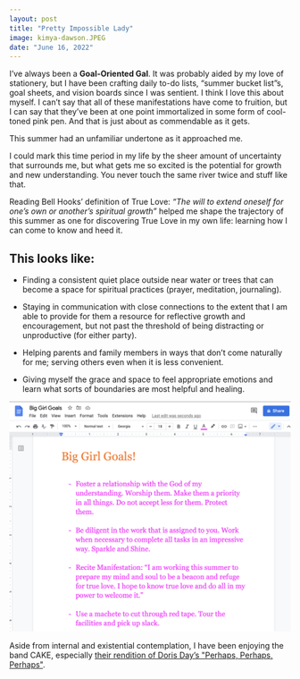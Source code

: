 ```yaml
---
layout: post
title: "Pretty Impossible Lady"
image: kimya-dawson.JPEG
date: "June 16, 2022"
---
```


I’ve always been a **Goal-Oriented Gal**. It was probably aided by my love of stationery, but I have been crafting daily to-do lists, “summer bucket list”s, goal sheets, and vision boards since I was sentient. I think I love this about myself. I can’t say that all of these manifestations have come to fruition, but I can say that they’ve been at one point immortalized in some form of cool-toned pink pen. And that is just about as commendable as it gets.

This summer had an unfamiliar undertone as it approached me. 

I could mark this time period in my life by the sheer amount of uncertainty that surrounds me, but what gets me so excited is the potential for growth and new understanding. You never touch the same river twice and stuff like that.

Reading Bell Hooks’ definition of True Love: *“The will to extend oneself for one’s own or another’s spiritual growth”* helped me shape the trajectory of this summer as one for discovering True Love in my own life: learning how I can come to know and heed it.

## This looks like:

- Finding a consistent quiet place outside near water or trees that can become a space for spiritual practices (prayer, meditation, journaling).

- Staying in communication with close connections to the extent that I am able to provide for them a resource for reflective growth and encouragement, but not past the threshold of being distracting or unproductive (for either party).

- Helping parents and family members in ways that don’t come naturally for me; serving others even when it is less convenient. 

- Giving myself the grace and space to feel appropriate emotions and learn what sorts of boundaries are most helpful and healing.

![Big Girl Goals](https://raw.githubusercontent.com/sophieggee/fkagrace/gh-pages/assets/img/big-girl-goals.png "Big Girl Goals")

Aside from internal and existential contemplation, I have been enjoying the band CAKE, especially [their rendition of Doris Day’s "Perhaps, Perhaps, Perhaps"](https://open.spotify.com/track/056bAgyXJrvqWzESDcU4CJ?si=9c8e139e9c084367).
